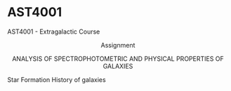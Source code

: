 # AST4001
AST4001 - Extragalactic Course<br>

<center>Assignment<br>

ANALYSIS OF SPECTROPHOTOMETRIC AND PHYSICAL PROPERTIES OF GALAXIES<br></center>

Star Formation History of galaxies
